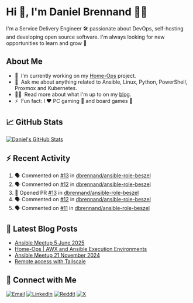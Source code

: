 # Hi 👋, I'm Daniel Brennand 👨‍💻

I'm a Service Delivery Engineer 🛠 passionate about DevOps, self-hosting and developing open source software. I'm always looking for new opportunities to learn and grow 🌱

## About Me

- 🔭 &nbsp;I’m currently working on my [Home-Ops](https://github.com/dbrennand/home-ops) project.
- 💬 &nbsp;Ask me about anything related to Ansible, Linux, Python, PowerShell, Proxmox and Kubernetes.
- 👨‍💻 &nbsp;Read more about what I'm up to on my [blog](https://dbren.uk).
- ⚡ &nbsp;Fun fact: I ❤️ PC gaming 👾 and board games 🎲

## 📈 GitHub Stats

[![Daniel's GitHub Stats](https://github-readme-stats.vercel.app/api?username=dbrennand&show_icons=true&count_private=true&hide_border=true&theme=dark)](https://github.com/anuraghazra/github-readme-stats)

## ⚡ Recent Activity

<!--START_SECTION:activity-->
1. 🗣 Commented on [#13](https://github.com/dbrennand/ansible-role-beszel/pull/13#issuecomment-3101322735) in [dbrennand/ansible-role-beszel](https://github.com/dbrennand/ansible-role-beszel)
2. 🗣 Commented on [#12](https://github.com/dbrennand/ansible-role-beszel/issues/12#issuecomment-3098054758) in [dbrennand/ansible-role-beszel](https://github.com/dbrennand/ansible-role-beszel)
3. 💪 Opened PR [#13](https://github.com/dbrennand/ansible-role-beszel/pull/13) in [dbrennand/ansible-role-beszel](https://github.com/dbrennand/ansible-role-beszel)
4. 🗣 Commented on [#12](https://github.com/dbrennand/ansible-role-beszel/issues/12#issuecomment-3093793806) in [dbrennand/ansible-role-beszel](https://github.com/dbrennand/ansible-role-beszel)
5. 🗣 Commented on [#11](https://github.com/dbrennand/ansible-role-beszel/pull/11#issuecomment-3092516715) in [dbrennand/ansible-role-beszel](https://github.com/dbrennand/ansible-role-beszel)
<!--END_SECTION:activity-->

## 📝 Latest Blog Posts

<!-- BLOG-POST-LIST:START -->
- [Ansible Meetup 5 June 2025](https://danielbrennand.com/blog/ansible-meetup-5-june/)
- [Home-Ops | AWX and Ansible Execution Environments](https://danielbrennand.com/blog/homeops-ansible-ee/)
- [Ansible Meetup 21 November 2024](https://danielbrennand.com/blog/ansible-meetup-21-november/)
- [Remote access with Tailscale](https://danielbrennand.com/blog/tailscale/)
<!-- BLOG-POST-LIST:END -->

## 💬 Connect with Me

[![Email](https://img.shields.io/badge/Email-D14836?style=flat&logo=gmail&logoColor=white)](mailto:contact@danielbrennand.com) [![LinkedIn](https://img.shields.io/badge/Linkedin-%230077B5.svg?style=flat&logo=linkedin&logoColor=white)](https://www.linkedin.com/in/dbrenuk) [![Reddit](https://img.shields.io/badge/Reddit-FF4500?style=flat&logo=reddit&logoColor=white)](https://www.reddit.com/user/dbrenuk) [![X](https://img.shields.io/badge/X-%23000000.svg?style=flat&logo=X&logoColor=white)](https://twitter.com/dbrenuk)
